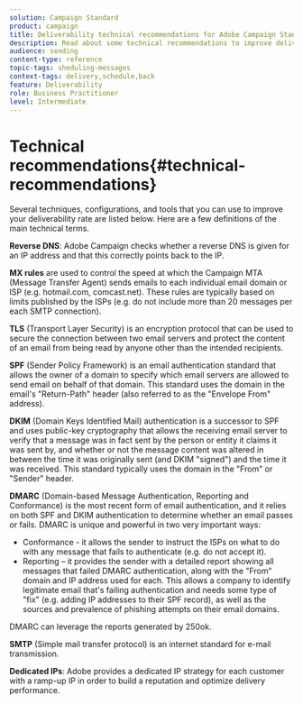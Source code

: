 ```yaml
---
solution: Campaign Standard
product: campaign
title: Deliverability technical recommendations for Adobe Campaign Standard
description: Read about some technical recommendations to improve deliverability with Adobe Campaign Standard.
audience: sending
content-type: reference
topic-tags: sheduling-messages
context-tags: delivery,schedule,back
feature: Deliverability
role: Business Practitioner
level: Intermediate
---
```


# Technical recommendations{#technical-recommendations}

Several techniques, configurations, and tools that you can use to improve your deliverability rate are listed below. Here are a few definitions of the main technical terms.

**Reverse DNS**: Adobe Campaign checks whether a reverse DNS is given for an IP address and that this correctly points back to the IP.

**MX rules** are used to control the speed at which the Campaign MTA (Message Transfer Agent) sends emails to each individual email domain or ISP (e.g. hotmail.com, comcast.net). These rules are typically based on limits published by the ISPs (e.g. do not include more than 20 messages per each SMTP connection).

**TLS** (Transport Layer Security) is an encryption protocol that can be used to secure the connection between two email servers and protect the content of an email from being read by anyone other than the intended recipients.

**SPF** (Sender Policy Framework) is an email authentication standard that allows the owner of a domain to specify which email servers are allowed to send email on behalf of that domain. This standard uses the domain in the email's "Return-Path" header (also referred to as the "Envelope From" address).

**DKIM** (Domain Keys Identified Mail) authentication is a successor to SPF and uses public-key cryptography that allows the receiving email server to verify that a message was in fact sent by the person or entity it claims it was sent by, and whether or not the message content was altered in between the time it was originally sent (and DKIM "signed") and the time it was received. This standard typically uses the domain in the "From" or "Sender" header.

**DMARC** (Domain-based Message Authentication, Reporting and Conformance) is the most recent form of email authentication, and it relies on both SPF and DKIM authentication to determine whether an email passes or fails. DMARC is unique and powerful in two very important ways:
* Conformance - it allows the sender to instruct the ISPs on what to do with any message that fails to authenticate (e.g. do not accept it).
* Reporting – it provides the sender with a detailed report showing all messages that failed DMARC authentication, along with the "From" domain and IP address used for each. This allows a company to identify legitimate email that's failing authentication and needs some type of "fix" (e.g. adding IP addresses to their SPF record), as well as the sources and prevalence of phishing attempts on their email domains.

DMARC can leverage the reports generated by 250ok.

**SMTP** (Simple mail transfer protocol) is an internet standard for e-mail transmission.

**Dedicated IPs**: Adobe provides a dedicated IP strategy for each customer with a ramp-up IP in order to build a reputation and optimize delivery performance.

